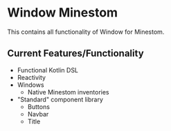 # Window Minestom
This contains all functionality of Window for Minestom.<br>

## Current Features/Functionality
- Functional Kotlin DSL
- Reactivity
- Windows
  - Native Minestom inventories
- "Standard" component library
  - Buttons
  - Navbar
  - Title